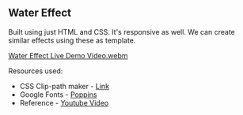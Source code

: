 ## Water Effect

Built using just HTML and CSS. It's responsive as well. We can create similar effects using these as template.

[Water Effect Live Demo Video.webm](https://github.com/AAB007209/LAB/assets/62844406/fc584d0a-ea16-44a4-abe5-c320886d8ccb)

Resources used:
* CSS Clip-path maker - [Link](https://bennettfeely.com/clippy/)
* Google Fonts - [Poppins](https://fonts.google.com/specimen/Poppins)
* Reference - [Youtube Video](https://www.youtube.com/watch?v=Tf6qm5JMUXQ)